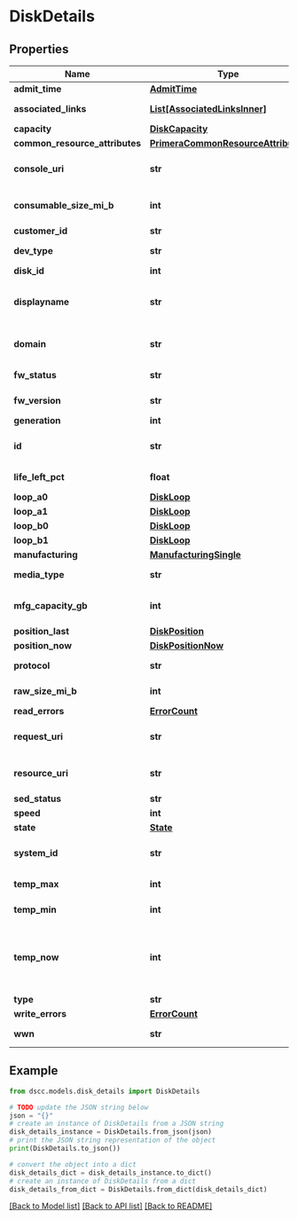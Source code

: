 # DiskDetails


## Properties

Name | Type | Description | Notes
------------ | ------------- | ------------- | -------------
**admit_time** | [**AdmitTime**](AdmitTime.md) |  | [optional] 
**associated_links** | [**List[AssociatedLinksInner]**](AssociatedLinksInner.md) | Associated Links Details | [optional] 
**capacity** | [**DiskCapacity**](DiskCapacity.md) |  | [optional] 
**common_resource_attributes** | [**PrimeraCommonResourceAttributes**](PrimeraCommonResourceAttributes.md) |  | [optional] 
**console_uri** | **str** | consoleUri for detailed storage object | [optional] 
**consumable_size_mi_b** | **int** | consumable size of disk in MiB | [optional] 
**customer_id** | **str** | customerId | [optional] 
**dev_type** | **str** | Type of the disk | [optional] 
**disk_id** | **int** | id of the disk | [optional] 
**displayname** | **str** | Name to be used for display purposes | [optional] 
**domain** | **str** | Domain that the resource belongs to | [optional] 
**fw_status** | **str** | firmware status | [optional] 
**fw_version** | **str** | firmware version | [optional] 
**generation** | **int** | generation | [optional] 
**id** | **str** | Unique Identifier of the resource | [optional] 
**life_left_pct** | **float** | Life Left Percentage | [optional] 
**loop_a0** | [**DiskLoop**](DiskLoop.md) |  | [optional] 
**loop_a1** | [**DiskLoop**](DiskLoop.md) |  | [optional] 
**loop_b0** | [**DiskLoop**](DiskLoop.md) |  | [optional] 
**loop_b1** | [**DiskLoop**](DiskLoop.md) |  | [optional] 
**manufacturing** | [**ManufacturingSingle**](ManufacturingSingle.md) |  | [optional] 
**media_type** | **str** | Media Type of the disk | [optional] 
**mfg_capacity_gb** | **int** | manufacturing capacity of disk in GB | [optional] 
**position_last** | [**DiskPosition**](DiskPosition.md) |  | [optional] 
**position_now** | [**DiskPositionNow**](DiskPositionNow.md) |  | [optional] 
**protocol** | **str** | protocol over the disk | [optional] 
**raw_size_mi_b** | **int** | raw Size of disk in GB | [optional] 
**read_errors** | [**ErrorCount**](ErrorCount.md) |  | [optional] 
**request_uri** | **str** | requestUri for detailed disk object | [optional] 
**resource_uri** | **str** | resourceUri for detailed disk object | [optional] 
**sed_status** | **str** | SED Status | [optional] 
**speed** | **int** | speed | [optional] 
**state** | [**State**](State.md) |  | [optional] 
**system_id** | **str** | SystemId / SerialNumber of the array | [optional] 
**temp_max** | **int** | Max Temp of the disk | [optional] 
**temp_min** | **int** | Min Temp of the disk | [optional] 
**temp_now** | **int** | Current Temp of the disk, will be updated at most once in an hour | [optional] 
**type** | **str** | type | [optional] 
**write_errors** | [**ErrorCount**](ErrorCount.md) |  | [optional] 
**wwn** | **str** | unique WWN of the disk | [optional] 

## Example

```python
from dscc.models.disk_details import DiskDetails

# TODO update the JSON string below
json = "{}"
# create an instance of DiskDetails from a JSON string
disk_details_instance = DiskDetails.from_json(json)
# print the JSON string representation of the object
print(DiskDetails.to_json())

# convert the object into a dict
disk_details_dict = disk_details_instance.to_dict()
# create an instance of DiskDetails from a dict
disk_details_from_dict = DiskDetails.from_dict(disk_details_dict)
```
[[Back to Model list]](../README.md#documentation-for-models) [[Back to API list]](../README.md#documentation-for-api-endpoints) [[Back to README]](../README.md)



